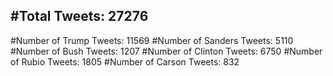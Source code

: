 #Total Tweets: 27276 
---
#Number of Trump Tweets: 11569
#Number of Sanders Tweets: 5110
#Number of Bush Tweets: 1207
#Number of Clinton Tweets: 6750
#Number of Rubio Tweets: 1805
#Number of Carson Tweets: 832